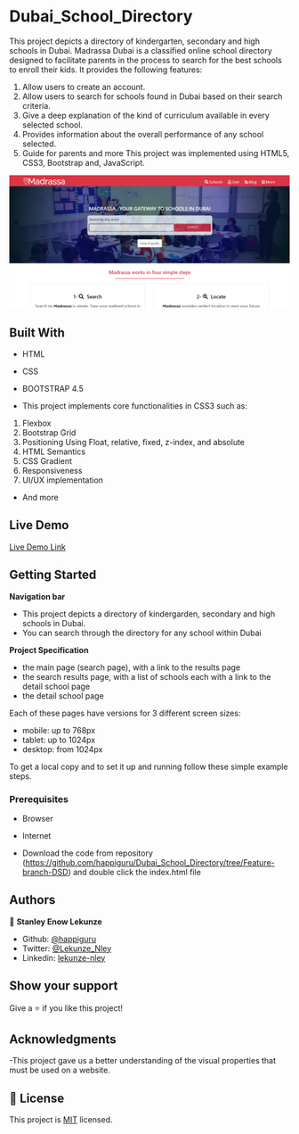 # Dubai_School_Directory
This project depicts a directory of kindergarten, secondary and high schools in Dubai.
Madrassa Dubai is a classified online school directory designed to facilitate parents in the process to search for the best schools to enroll their kids.
It provides the following features:

1. Allow users to create an account.
2. Allow users to search for schools found in Dubai based on their search criteria.
3. Give a deep explanation of the kind of curriculum available in every selected school.
4. Provides information about the overall performance of any school selected.
5. Guide for parents and more
This project was implemented using HTML5, CSS3, Bootstrap and, JavaScript.

![screenshot](app_screenshot.png)

## Built With

- HTML
- CSS
- BOOTSTRAP 4.5

- This project implements core functionalities in CSS3 such as:

1. Flexbox
2. Bootstrap Grid
3. Positioning Using Float, relative, fixed, z-index, and absolute
4. HTML Semantics
5. CSS Gradient
6. Responsiveness
7. UI/UX implementation

- And more

## Live Demo

[Live Demo Link](https://rawcdn.githack.com/happiguru/Dubai_School_Directory/b75620e363aa8abc36199f46fb23176d20811bd1/index.html)


## Getting Started

**Navigation bar**
- This project depicts a directory of kindergarden, secondary and high schools in Dubai.
- You can search through the directory for any school within Dubai

**Project Specification**

- the main page (search page), with a link to the results page
- the search results page, with a list of schools each with a link to the detail school page
- the detail school page

Each of these pages have versions for 3 different screen sizes: 

- mobile: up to 768px
- tablet: up to 1024px
- desktop: from 1024px

To get a local copy  and to set it up and running follow these simple example steps.

### Prerequisites

- Browser
- Internet

- Download the code from repository (https://github.com/happiguru/Dubai_School_Directory/tree/Feature-branch-DSD) and double click the index.html file


## Authors

👤 **Stanley Enow Lekunze**

- Github: [@happiguru](https://github.com/happiguru)
- Twitter: [@Lekunze_Nley](https://twitter.com/Lekunze_Nley)
- Linkedin: [lekunze-nley](https://www.linkedin.com/in/lekunze-nley/)

## Show your support

Give a ⭐️ if you like this project!

## Acknowledgments
-This project gave us a better understanding of the visual properties that must be used on a website.

## 📝 License

This project is [MIT](LICENSE) licensed.
